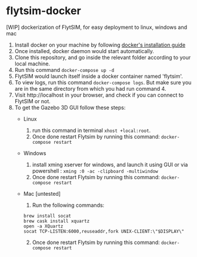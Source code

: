 # flytsim-docker
[WIP] dockerization of FlytSIM, for easy deployment to linux, windows and mac

1. Install docker on your machine by following [docker's installation guide](https://docs.docker.com/engine/installation/)
2. Once installed, docker daemon would start automatically.
3. Clone this repository, and go inside the relevant folder according to your local machine.
4. Run this command ``docker-compose up -d``
5. FlytSIM would launch itself inside a docker container named 'flytsim'.
6. To view logs, run this command ``docker-compose logs``. But make sure you are in the same directory from which you had run command 4.
7. Visit http://localhost in your browser, and check if you can connect to FlytSIM or not.
8. To get the Gazebo 3D GUI follow these steps:
    * Linux 
      1. run this command in terminal ``xhost +local:root``. 
      2. Once done restart Flytsim by running this command: ``docker-compose restart``
    
    * Windows 
      1. install xming xserver for windows, and launch it using GUI or via powershell : ``xming :0 -ac -clipboard -multiwindow``
      2. Once done restart Flytsim by running this command: ``docker-compose restart``
              
    * Mac [untested] 
      1. Run the following commands:
      ```shell
      brew install socat
      brew cask install xquartz
      open -a XQuartz
      socat TCP-LISTEN:6000,reuseaddr,fork UNIX-CLIENT:\"$DISPLAY\"
      ```
      2. Once done restart Flytsim by running this command: ``docker-compose restart``
